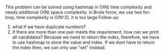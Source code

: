 This problem can be solved using hashmap in O(N) time complexity and needs additional O(N) space complexity.
in Brute force, we use two for-loop, time complexity is O(N^2), it is too large
Follow up:
1. what if we have duplicate numbers?
2. if there are more than one pair meets the requirement, how can we print all candidates?
Because we need to return the index, therefore, we have to use hashmap to store the value and index. If we dont have to return the index
then, we can only use "set" instead.
